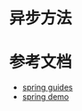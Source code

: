 # 异步方法

# 参考文档

- [spring guides](https://spring.io/guides/gs/async-method/)
- [spring demo](https://github.com/spring-guides/gs-async-method.git)